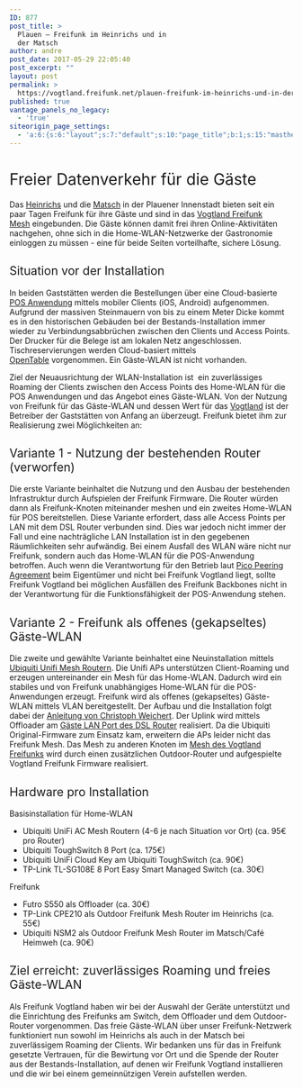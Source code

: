 ```yaml
---
ID: 877
post_title: >
  Plauen – Freifunk im Heinrichs und in
  der Matsch
author: andre
post_date: 2017-05-29 22:05:40
post_excerpt: ""
layout: post
permalink: >
  https://vogtland.freifunk.net/plauen-freifunk-im-heinrichs-und-in-der-matsch/
published: true
vantage_panels_no_legacy:
  - 'true'
siteorigin_page_settings:
  - 'a:6:{s:6:"layout";s:7:"default";s:10:"page_title";b:1;s:15:"masthead_margin";b:1;s:13:"footer_margin";b:1;s:13:"hide_masthead";b:0;s:19:"hide_footer_widgets";b:0;}'
---
```

<h1><span style="font-weight: 400;">Freier Datenverkehr für die Gäste</span></h1>
<span style="font-weight: 400;">Das <a href="http://www.heinrichs-plauen.de/" target="_blank" rel="noopener noreferrer">Heinrichs</a> und die <a href="https://matsch-plauen.jimdo.com/" target="_blank" rel="noopener noreferrer">Matsch</a> in der Plauener Innenstadt bieten seit ein paar Tagen Freifunk für ihre Gäste und sind in das <a href="https://vogtland.freifunk.net/map/" target="_blank" rel="noopener noreferrer">Vogtland Freifunk Mesh</a> eingebunden. Die Gäste können damit frei ihren Online-Aktivitäten nachgehen, ohne sich in die Home-WLAN-Netzwerke der Gastronomie einloggen zu müssen - eine für beide Seiten vorteilhafte, sichere Lösung.</span>
<h2><span style="font-weight: 400;">Situation vor der Installation</span></h2>
<span style="font-weight: 400;">In beiden Gaststätten werden die Bestellungen über eine Cloud-basierte <a href="https://www.gastronovi.de/" target="_blank" rel="noopener noreferrer">POS Anwendung</a> mittels mobiler Clients (iOS, Android) aufgenommen. Aufgrund der massiven Steinmauern von bis zu einem Meter Dicke kommt es in den historischen Gebäuden bei der Bestands-Installation immer wieder zu Verbindungsabbrüchen zwischen den Clients und Access Points. Der Drucker für die Belege ist am lokalen Netz angeschlossen. Tischreservierungen werden Cloud-basiert mittels <a href="https://www.opentable.de/start/home" target="_blank" rel="noopener noreferrer">OpenTable</a> vorgenommen. Ein Gäste-WLAN ist nicht vorhanden. </span>

<span style="font-weight: 400;">Ziel der Neuausrichtung der WLAN-Installation ist  ein zuverlässiges Roaming der Clients zwischen den Access Points des Home-WLAN für die POS Anwendungen und das Angebot eines Gäste-WLAN. Von der Nutzung von Freifunk für das Gäste-WLAN und dessen Wert für das <a href="http://www.vogtland-tourismus.de/" target="_blank" rel="noopener noreferrer">Vogtland</a> ist der Betreiber der Gaststätten von Anfang an überzeugt. Freifunk bietet ihm zur Realisierung zwei Möglichkeiten an:</span>
<h2><span style="font-weight: 400;">Variante 1 - Nutzung der bestehenden Router (verworfen)</span></h2>
<span style="font-weight: 400;">Die erste Variante beinhaltet die Nutzung und den Ausbau der bestehenden Infrastruktur durch Aufspielen der Freifunk Firmware. Die Router würden dann als Freifunk-Knoten miteinander meshen und ein zweites Home-WLAN für POS bereitstellen. Diese Variante erfordert, dass alle Access Points per LAN mit dem DSL Router verbunden sind. Dies war jedoch nicht immer der Fall und eine nachträgliche LAN Installation ist in den gegebenen Räumlichkeiten sehr aufwändig. Bei einem Ausfall des WLAN wäre nicht nur Freifunk, sondern auch das Home-WLAN für die POS-Anwendung betroffen. Auch wenn die Verantwortung für den Betrieb laut <a href="http://www.picopeer.net/PPA-de.shtml" target="_blank" rel="noopener noreferrer">Pico Peering Agreement</a> beim Eigentümer und nicht bei Freifunk Vogtland liegt, sollte Freifunk Vogtland bei möglichen Ausfällen des Freifunk Backbones nicht in der Verantwortung für die Funktionsfähigkeit der POS-Anwendung stehen. </span>
<h2><span style="font-weight: 400;">Variante 2 - Freifunk als offenes (gekapseltes) Gäste-WLAN</span></h2>
<span style="font-weight: 400;">Die zweite und gewählte Variante beinhaltet eine Neuinstallation mittels <a href="http://dl-origin.ubnt.com/datasheets/unifi/UniFi_AC_Mesh_DS.pdf" target="_blank" rel="noopener noreferrer">Ubiquiti Unifi Mesh Routern</a>. Die Unifi APs unterstützen Client-Roaming und erzeugen untereinander ein Mesh für das Home-WLAN. Dadurch wird ein stabiles und von Freifunk unabhängiges Home-WLAN für die POS-Anwendungen erzeugt. Freifunk wird als offenes (gekapseltes) Gäste-WLAN mittels VLAN bereitgestellt. Der Aufbau und die Installation folgt dabei der <a href="https://psi.cx/2017/unifi-ff-setup/" target="_blank" rel="noopener noreferrer">Anleitung von Christoph Weichert</a>. Der Uplink wird mittels Offloader am <a href="https://vogtland.freifunk.net/freifunk-router-an-fritzbox-per-gaeste-lan/" target="_blank" rel="noopener noreferrer">Gäste LAN Port des DSL Router</a> realisiert. Da die Ubiquiti Original-Firmware zum Einsatz kam, erweitern die APs leider nicht das Freifunk Mesh. Das Mesh zu anderen Knoten im <a href="https://vogtland.freifunk.net/map/" target="_blank" rel="noopener noreferrer">Mesh des Vogtland Freifunks</a> wird durch einen zusätzlichen Outdoor-Router und aufgespielte Vogtland Freifunk Firmware realisiert. </span>
<h2><span style="font-weight: 400;">Hardware pro Installation</span></h2>
<span style="font-weight: 400;">Basisinstallation für Home-WLAN </span>
<ul>
 	<li style="font-weight: 400;"><span style="font-weight: 400;">Ubiquiti UniFi AC Mesh Routern (4-6 je nach Situation vor Ort) (ca. 95€ pro Router)</span></li>
 	<li style="font-weight: 400;"><span style="font-weight: 400;">Ubiquiti ToughSwitch 8 Port (ca. 175€)</span></li>
 	<li style="font-weight: 400;"><span style="font-weight: 400;">Ubiquiti UniFi Cloud Key am Ubiquiti ToughSwitch (ca. 90€)</span></li>
 	<li style="font-weight: 400;"><span style="font-weight: 400;">TP-Link TL-SG108E 8 Port Easy Smart Managed Switch (ca. 30€)</span></li>
</ul>
<span style="font-weight: 400;">Freifunk</span>
<ul>
 	<li style="font-weight: 400;"><span style="font-weight: 400;">Futro S550 als Offloader (ca. 30€)</span></li>
 	<li style="font-weight: 400;"><span style="font-weight: 400;">TP-Link CPE210 als Outdoor Freifunk Mesh Router im Heinrichs (ca. 55€)</span></li>
 	<li style="font-weight: 400;"><span style="font-weight: 400;">Ubiquiti NSM2 als Outdoor Freifunk Mesh Router im Matsch/Café Heimweh (ca. 90€)</span></li>
</ul>
<h2><span style="font-weight: 400;">Ziel erreicht: zuverlässiges Roaming und freies Gäste-WLAN</span></h2>
<span style="font-weight: 400;">Als Freifunk Vogtland haben wir bei der Auswahl der Geräte unterstützt und die Einrichtung des Freifunks am Switch, dem Offloader und dem Outdoor-Router vorgenommen. Das freie Gäste-WLAN über unser Freifunk-Netzwerk funktioniert nun sowohl im Heinrichs als auch in der Matsch bei zuverlässigem Roaming der Clients. Wir bedanken uns für das in Freifunk gesetzte Vertrauen, für die Bewirtung vor Ort und die Spende der Router aus der Bestands-Installation, auf denen wir Freifunk Vogtland installieren und die wir bei einem gemeinnützigen Verein aufstellen werden. </span>